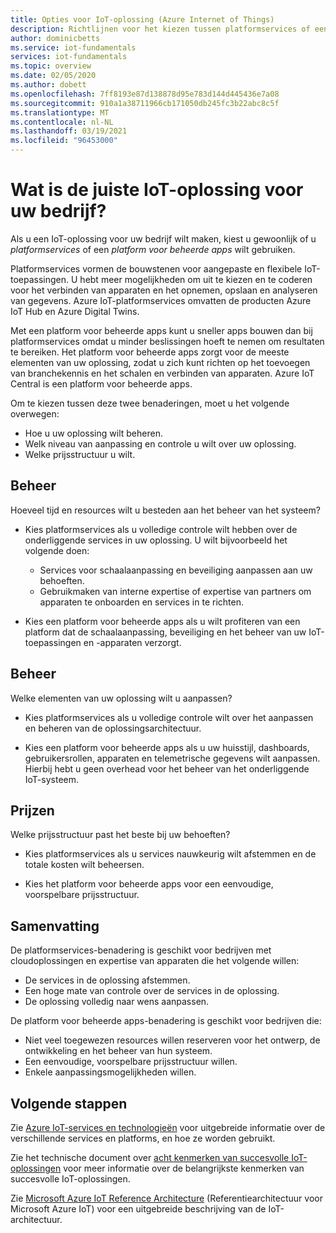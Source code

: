 ```yaml
---
title: Opties voor IoT-oplossing (Azure Internet of Things)
description: Richtlijnen voor het kiezen tussen platformservices of een platform voor beheerde apps voor het bouwen van een IoT-oplossing. Bij platformservices worden services zoals IoT Hub en Digital Twins gebruikt als bouwstenen. Bij een platform voor beheerde apps wordt IoT Central gebruikt om snel aan de slag te kunnen gaan.
author: dominicbetts
ms.service: iot-fundamentals
services: iot-fundamentals
ms.topic: overview
ms.date: 02/05/2020
ms.author: dobett
ms.openlocfilehash: 7ff8193e87d138878d95e783d144d445436e7a08
ms.sourcegitcommit: 910a1a38711966cb171050db245fc3b22abc8c5f
ms.translationtype: MT
ms.contentlocale: nl-NL
ms.lasthandoff: 03/19/2021
ms.locfileid: "96453000"
---
```

# <a name="what-is-the-right-iot-solution-for-your-business"></a>Wat is de juiste IoT-oplossing voor uw bedrijf?

Als u een IoT-oplossing voor uw bedrijf wilt maken, kiest u gewoonlijk of u *platformservices* of een *platform voor beheerde apps* wilt gebruiken.

Platformservices vormen de bouwstenen voor aangepaste en flexibele IoT-toepassingen. U hebt meer mogelijkheden om uit te kiezen en te coderen voor het verbinden van apparaten en het opnemen, opslaan en analyseren van gegevens. Azure IoT-platformservices omvatten de producten Azure IoT Hub en Azure Digital Twins.

Met een platform voor beheerde apps kunt u sneller apps bouwen dan bij platformservices omdat u minder beslissingen hoeft te nemen om resultaten te bereiken. Het platform voor beheerde apps zorgt voor de meeste elementen van uw oplossing, zodat u zich kunt richten op het toevoegen van branchekennis en het schalen en verbinden van apparaten. Azure IoT Central is een platform voor beheerde apps.

Om te kiezen tussen deze twee benaderingen, moet u het volgende overwegen:

- Hoe u uw oplossing wilt beheren.
- Welk niveau van aanpassing en controle u wilt over uw oplossing.
- Welke prijsstructuur u wilt.

## <a name="management"></a>Beheer

Hoeveel tijd en resources wilt u besteden aan het beheer van het systeem? 

- Kies platformservices als u volledige controle wilt hebben over de onderliggende services in uw oplossing. U wilt bijvoorbeeld het volgende doen:

    - Services voor schaalaanpassing en beveiliging aanpassen aan uw behoeften.
    - Gebruikmaken van interne expertise of expertise van partners om apparaten te onboarden en services in te richten.

- Kies een platform voor beheerde apps als u wilt profiteren van een platform dat de schaalaanpassing, beveiliging en het beheer van uw IoT-toepassingen en -apparaten verzorgt.

## <a name="control"></a>Beheer

Welke elementen van uw oplossing wilt u aanpassen?

- Kies platformservices als u volledige controle wilt over het aanpassen en beheren van de oplossingsarchitectuur.

- Kies een platform voor beheerde apps als u uw huisstijl, dashboards, gebruikersrollen, apparaten en telemetrische gegevens wilt aanpassen. Hierbij hebt u geen overhead voor het beheer van het onderliggende IoT-systeem.

## <a name="pricing"></a>Prijzen

Welke prijsstructuur past het beste bij uw behoeften?

- Kies platformservices als u services nauwkeurig wilt afstemmen en de totale kosten wilt beheersen.

- Kies het platform voor beheerde apps voor een eenvoudige, voorspelbare prijsstructuur.

## <a name="summary"></a>Samenvatting

De platformservices-benadering is geschikt voor bedrijven met cloudoplossingen en expertise van apparaten die het volgende willen:

- De services in de oplossing afstemmen.
- Een hoge mate van controle over de services in de oplossing.
- De oplossing volledig naar wens aanpassen.

De platform voor beheerde apps-benadering is geschikt voor bedrijven die:

- Niet veel toegewezen resources willen reserveren voor het ontwerp, de ontwikkeling en het beheer van hun systeem.
- Een eenvoudige, voorspelbare prijsstructuur willen.
- Enkele aanpassingsmogelijkheden willen.

## <a name="next-steps"></a>Volgende stappen

Zie [Azure IoT-services en technologieën](iot-services-and-technologies.md) voor uitgebreide informatie over de verschillende services en platforms, en hoe ze worden gebruikt.

Zie het technische document over [acht kenmerken van succesvolle IoT-oplossingen](https://aka.ms/8attributes) voor meer informatie over de belangrijkste kenmerken van succesvolle IoT-oplossingen.

Zie [Microsoft Azure IoT Reference Architecture](/azure/architecture/reference-architectures/iot) (Referentiearchitectuur voor Microsoft Azure IoT) voor een uitgebreide beschrijving van de IoT-architectuur.